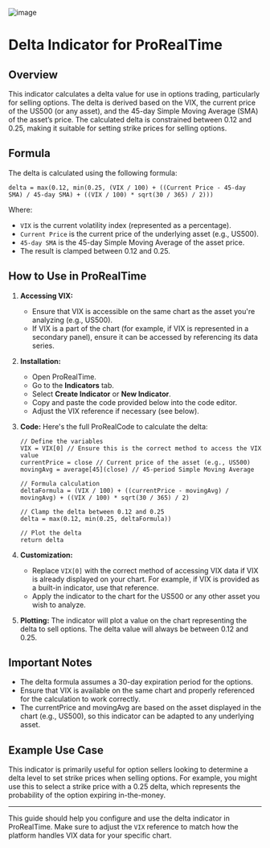 ![image](https://github.com/user-attachments/assets/1b59e096-ba32-42da-bb23-6646b0f6d920)



# Delta Indicator for ProRealTime

## Overview
This indicator calculates a delta value for use in options trading, particularly for selling options. The delta is derived based on the VIX, the current price of the US500 (or any asset), and the 45-day Simple Moving Average (SMA) of the asset’s price. The calculated delta is constrained between 0.12 and 0.25, making it suitable for setting strike prices for selling options.

## Formula
The delta is calculated using the following formula:

```
delta = max(0.12, min(0.25, (VIX / 100) + ((Current Price - 45-day SMA) / 45-day SMA) + ((VIX / 100) * sqrt(30 / 365) / 2)))
```

Where:
- `VIX` is the current volatility index (represented as a percentage).
- `Current Price` is the current price of the underlying asset (e.g., US500).
- `45-day SMA` is the 45-day Simple Moving Average of the asset price.
- The result is clamped between 0.12 and 0.25.

## How to Use in ProRealTime

1. **Accessing VIX:**
   - Ensure that VIX is accessible on the same chart as the asset you're analyzing (e.g., US500).
   - If VIX is a part of the chart (for example, if VIX is represented in a secondary panel), ensure it can be accessed by referencing its data series.

2. **Installation:**
   - Open ProRealTime.
   - Go to the **Indicators** tab.
   - Select **Create Indicator** or **New Indicator**.
   - Copy and paste the code provided below into the code editor.
   - Adjust the VIX reference if necessary (see below).

3. **Code:**
   Here's the full ProRealCode to calculate the delta:

   ```prorealcode
   // Define the variables
   VIX = VIX[0] // Ensure this is the correct method to access the VIX value
   currentPrice = close // Current price of the asset (e.g., US500)
   movingAvg = average[45](close) // 45-period Simple Moving Average
   
   // Formula calculation
   deltaFormula = (VIX / 100) + ((currentPrice - movingAvg) / movingAvg) + ((VIX / 100) * sqrt(30 / 365) / 2)
   
   // Clamp the delta between 0.12 and 0.25
   delta = max(0.12, min(0.25, deltaFormula))
   
   // Plot the delta
   return delta
   ```

4. **Customization:**
   - Replace `VIX[0]` with the correct method of accessing VIX data if VIX is already displayed on your chart. For example, if VIX is provided as a built-in indicator, use that reference.
   - Apply the indicator to the chart for the US500 or any other asset you wish to analyze.

5. **Plotting:**
   The indicator will plot a value on the chart representing the delta to sell options. The delta value will always be between 0.12 and 0.25.

## Important Notes
- The delta formula assumes a 30-day expiration period for the options.
- Ensure that VIX is available on the same chart and properly referenced for the calculation to work correctly.
- The currentPrice and movingAvg are based on the asset displayed in the chart (e.g., US500), so this indicator can be adapted to any underlying asset.
  
## Example Use Case
This indicator is primarily useful for option sellers looking to determine a delta level to set strike prices when selling options. For example, you might use this to select a strike price with a 0.25 delta, which represents the probability of the option expiring in-the-money.

--- 

This guide should help you configure and use the delta indicator in ProRealTime. Make sure to adjust the `VIX` reference to match how the platform handles VIX data for your specific chart.

